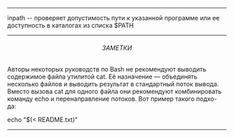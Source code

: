 -------

 inpath -- проверяет допустимость пути к указанной программе
 или ее доступность в каталогах из списка $PATH

-------
<h6 align="center" style="text-transform: uppercase;"> Заметки </h6>


Авторы некоторых руководств по Bash не рекомендуют выводить содержимое файла утилитой cat. Её назначение — объединять несколько файлов и выводить результат в стандартный поток вывода. Вместо вызова cat для одного файла они рекомендуют комбинировать команду echo и перенаправление потоков. Вот пример такого подхо- да:

echo "$(< README.txt)"

-------
